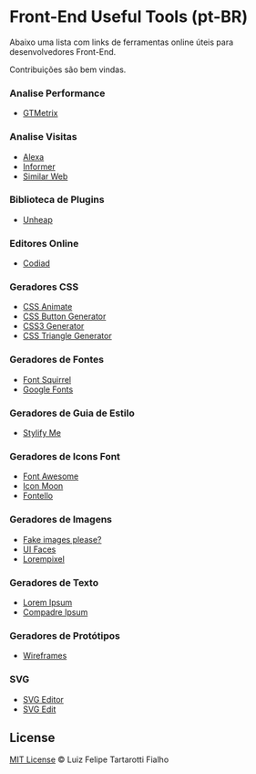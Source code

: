 Front-End Useful Tools (pt-BR)
=========

Abaixo uma lista com links de ferramentas online úteis para desenvolvedores Front-End. 

Contribuições são bem vindas.

### Analise Performance

* [GTMetrix](http://gtmetrix.com/)

### Analise Visitas

* [Alexa](http://www.alexa.com/)
* [Informer](http://website.informer.com/)
* [Similar Web](http://www.similarweb.com/)

### Biblioteca de Plugins

* [Unheap](http://www.unheap.com/)

### Editores Online

* [Codiad](http://codiad.com/)

### Geradores CSS

* [CSS Animate](http://cssanimate.com/)
* [CSS Button Generator](http://css3buttongenerator.com/)
* [CSS3 Generator](http://css3generator.com/)
* [CSS Triangle Generator](http://apps.eky.hk/css-triangle-generator/)

### Geradores de Fontes

* [Font Squirrel](http://www.fontsquirrel.com/)
* [Google Fonts](https://www.google.com/fonts)

### Geradores de Guia de Estilo

* [Stylify Me](http://stylifyme.com/)

### Geradores de Icons Font

* [Font Awesome](http://fortawesome.github.io/Font-Awesome/)
* [Icon Moon](icomoon.io/)
* [Fontello](http://fontello.com/)

### Geradores de Imagens

* [Fake images please?](http://fakeimg.pl/)
* [UI Faces](http://uifaces.com/)
* [Lorempixel](http://lorempixel.com/)

### Geradores de Texto

* [Lorem Ipsum](http://br.lipsum.com/)
* [Compadre Ipsum](http://compadreipsum.com.br/)

### Geradores de Protótipos

* [Wireframes](http://quirktools.com/wires/)

### SVG

* [SVG Editor ](http://petercollingridge.appspot.com/svg-editor/)
* [SVG Edit ](http://svg-edit.googlecode.com/)

## License
 
[MIT License](http://felipefialho.mit-license.org/) © Luiz Felipe Tartarotti Fialho
